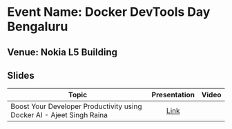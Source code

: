 # Event Name: Docker DevTools Day Bengaluru

## Venue: Nokia L5 Building

## Slides


| Topic        | Presentation          | Video  |
| ------------- |:-------------:| -----:|
| Boost Your Developer Productivity using Docker AI - Ajeet Singh Raina | [Link](https://github.com/collabnix/dockerbangalore/blob/master/slides/March20-Devtools-day-bengaluru/Docker%20DevTools%20Day%20Bengaluru.pdf) |  |


